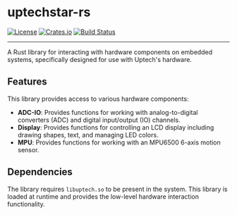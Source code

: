 # uptechstar-rs

[![License](https://img.shields.io/badge/license-MIT-blue.svg)](LICENSE)
[![Crates.io](https://img.shields.io/crates/v/uptechstar-rs.svg)](https://crates.io/crates/uptechstar-rs)
[![Build Status](https://github.com/Kazu-Kusa/uptechstar-rs/actions/workflows/publish.yml/badge.svg)](https://github.com/Kazu-Kusa/uptechstar-rs/actions)

---
A Rust library for interacting with hardware components on embedded systems, specifically designed for use with Uptech's
hardware.

## Features

This library provides access to various hardware components:

- **ADC-IO**: Provides functions for working with analog-to-digital converters (ADC) and digital input/output (IO)
  channels.
- **Display**: Provides functions for controlling an LCD display including drawing shapes, text, and managing LED
  colors.
- **MPU**: Provides functions for working with an MPU6500 6-axis motion sensor.

## Dependencies

The library requires `libuptech.so` to be present in the system. This library is loaded at runtime and provides the
low-level hardware interaction functionality.